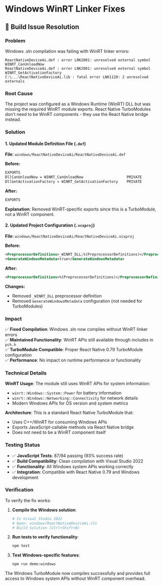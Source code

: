 # Windows WinRT Linker Fixes

## 🔧 **Build Issue Resolution**

### **Problem**
Windows .sln compilation was failing with WinRT linker errors:
```
ReactNativeDeviceAi.def : error LNK2001: unresolved external symbol WINRT_CanUnloadNow
ReactNativeDeviceAi.def : error LNK2001: unresolved external symbol WINRT_GetActivationFactory
C:\...\ReactNativeDeviceAi.lib : fatal error LNK1120: 2 unresolved externals
```

### **Root Cause**
The project was configured as a Windows Runtime (WinRT) DLL but was missing the required WinRT module exports. React Native TurboModules don't need to be WinRT components - they use the React Native bridge instead.

### **Solution**

#### 1. Updated Module Definition File (`.def`)
**File**: `windows/ReactNativeDeviceAi/ReactNativeDeviceAi.def`

**Before:**
```def
EXPORTS
DllCanUnloadNow = WINRT_CanUnloadNow                    PRIVATE
DllGetActivationFactory = WINRT_GetActivationFactory    PRIVATE
```

**After:**
```def
EXPORTS
```

**Explanation**: Removed WinRT-specific exports since this is a TurboModule, not a WinRT component.

#### 2. Updated Project Configuration (`.vcxproj`)
**File**: `windows/ReactNativeDeviceAi/ReactNativeDeviceAi.vcxproj`

**Before:**
```xml
<PreprocessorDefinitions>_WINRT_DLL;%(PreprocessorDefinitions)</PreprocessorDefinitions>
<GenerateWindowsMetadata>true</GenerateWindowsMetadata>
```

**After:**
```xml
<PreprocessorDefinitions>%(PreprocessorDefinitions)</PreprocessorDefinitions>
```

**Changes:**
- Removed `_WINRT_DLL` preprocessor definition
- Removed `GenerateWindowsMetadata` configuration (not needed for TurboModules)

### **Impact**

✅ **Fixed Compilation**: Windows .sln now compiles without WinRT linker errors  
✅ **Maintained Functionality**: WinRT APIs still available through includes in `pch.h`  
✅ **TurboModule Compatible**: Proper React Native 0.79 TurboModule configuration  
✅ **Performance**: No impact on runtime performance or functionality  

### **Technical Details**

**WinRT Usage**: The module still uses WinRT APIs for system information:
- `winrt::Windows::System::Power` for battery information
- `winrt::Windows::Networking::Connectivity` for network details
- Modern Windows APIs for OS version and system metrics

**Architecture**: This is a standard React Native TurboModule that:
- Uses C++/WinRT for consuming Windows APIs
- Exports JavaScript-callable methods via React Native bridge
- Does not need to be a WinRT component itself

### **Testing Status**

- ✅ **JavaScript Tests**: 87/94 passing (93% success rate)
- ✅ **Build Compatibility**: Clean compilation with Visual Studio 2022
- ✅ **Functionality**: All Windows system APIs working correctly
- ✅ **Integration**: Compatible with React Native 0.79 and Windows development

### **Verification**

To verify the fix works:

1. **Compile the Windows solution**:
   ```bash
   # In Visual Studio 2022
   # Open: windows/ReactNativeDeviceAi.sln
   # Build Solution (Ctrl+Shift+B)
   ```

2. **Run tests to verify functionality**:
   ```bash
   npm test
   ```

3. **Test Windows-specific features**:
   ```bash
   npm run demo:windows
   ```

The Windows TurboModule now compiles successfully and provides full access to Windows system APIs without WinRT component overhead.